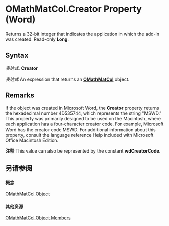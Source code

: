 
# OMathMatCol.Creator Property (Word)

Returns a 32-bit integer that indicates the application in which the add-in was created. Read-only  **Long**.


## Syntax

 _表达式_. **Creator**

 _表达式_ An expression that returns an **[OMathMatCol](5ba2c52f-d190-0b0e-41e7-3e20a52ac77e.md)** object.


## Remarks

If the object was created in Microsoft Word, the  **Creator** property returns the hexadecimal number 4D535744, which represents the string "MSWD." This property was primarily designed to be used on the Macintosh, where each application has a four-character creator code. For example, Microsoft Word has the creator code MSWD. For additional information about this property, consult the language reference Help included with Microsoft Office Macintosh Edition.


 **注释**  This value can also be represented by the constant  **wdCreatorCode**.


## 另请参阅


#### 概念


[OMathMatCol Object](5ba2c52f-d190-0b0e-41e7-3e20a52ac77e.md)
#### 其他资源


[OMathMatCol Object Members](http://msdn.microsoft.com/library/bf4a42a2-0551-9408-8905-3716f9553b2b%28Office.15%29.aspx)